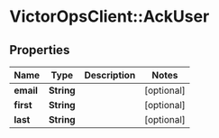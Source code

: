 # VictorOpsClient::AckUser

## Properties

| Name      | Type       | Description | Notes      |
| --------- | ---------- | ----------- | ---------- |
| **email** | **String** |             | [optional] |
| **first** | **String** |             | [optional] |
| **last**  | **String** |             | [optional] |
